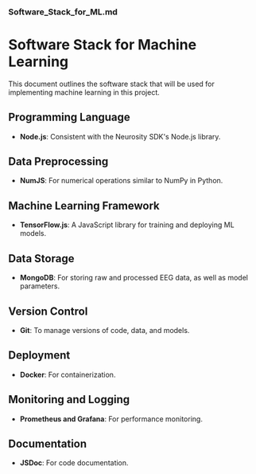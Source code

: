 ### Software_Stack_for_ML.md

# Software Stack for Machine Learning

This document outlines the software stack that will be used for implementing machine learning in this project.

## Programming Language
- **Node.js**: Consistent with the Neurosity SDK's Node.js library.

## Data Preprocessing
- **NumJS**: For numerical operations similar to NumPy in Python.

## Machine Learning Framework
- **TensorFlow.js**: A JavaScript library for training and deploying ML models.

## Data Storage
- **MongoDB**: For storing raw and processed EEG data, as well as model parameters.

## Version Control
- **Git**: To manage versions of code, data, and models.

## Deployment
- **Docker**: For containerization.

## Monitoring and Logging
- **Prometheus and Grafana**: For performance monitoring.

## Documentation
- **JSDoc**: For code documentation.

